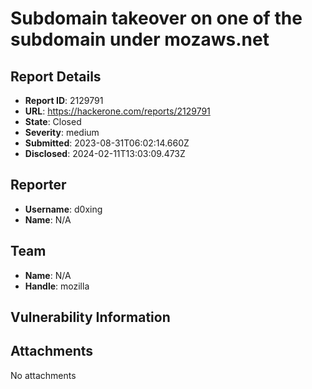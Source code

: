# Subdomain takeover on one of the subdomain under mozaws.net

## Report Details
- **Report ID**: 2129791
- **URL**: https://hackerone.com/reports/2129791
- **State**: Closed
- **Severity**: medium
- **Submitted**: 2023-08-31T06:02:14.660Z
- **Disclosed**: 2024-02-11T13:03:09.473Z

## Reporter
- **Username**: d0xing
- **Name**: N/A

## Team
- **Name**: N/A
- **Handle**: mozilla

## Vulnerability Information


## Attachments
No attachments
